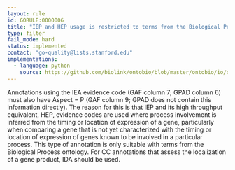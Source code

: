```yaml
---
layout: rule
id: GORULE:0000006
title: "IEP and HEP usage is restricted to terms from the Biological Process ontology"
type: filter
fail_mode: hard
status: implemented
contact: "go-quality@lists.stanford.edu"
implementations:
  - language: python
    source: https://github.com/biolink/ontobio/blob/master/ontobio/io/qc.py
---
```

Annotations using the IEA evidence code (GAF column 7; GPAD column 6) must also have Aspect = P (GAF column 9; GPAD does not contain this information directly). 
The reason for this is that IEP and its high throughput equivalent, HEP, evidence codes are used where process involvement is inferred from
the timing or location of expression of a gene, particularly when comparing a gene that is not yet characterized with the timing or
location of expression of genes known to be involved in a particular process. This type of annotation is only suitable with terms from the
Biological Process ontology. For CC annotations that assess the localization of a gene product, IDA should be used. 

